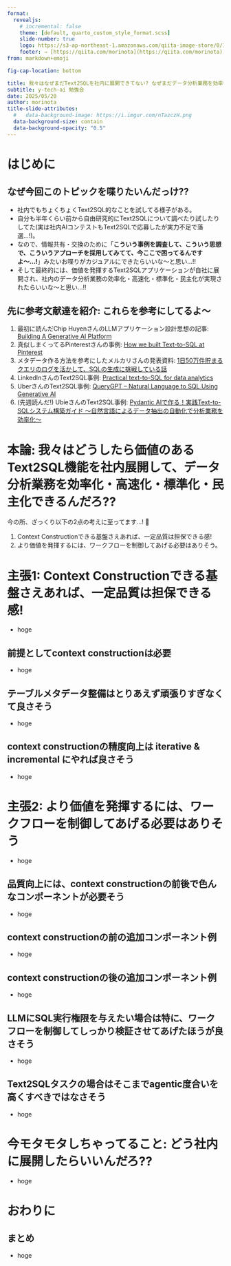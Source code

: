 ```yaml
---
format:
  revealjs:
    # incremental: false
    theme: [default, quarto_custom_style_format.scss]
    slide-number: true
    logo: https://s3-ap-northeast-1.amazonaws.com/qiita-image-store/0/1697279/dfa905d1c1e242b4e39be182ae21a2b6ac72c0ad/large.png?1655951919
    footer: ⇒ [https://qiita.com/morinota](https://qiita.com/morinota)
from: markdown+emoji

fig-cap-location: bottom

title: 我々はなぜまだText2SQLを社内に展開できてない? なぜまだデータ分析業務を効率化・高速化・標準化・民主化できてない?
subtitle: y-tech-ai 勉強会
date: 2025/05/20
author: morinota
title-slide-attributes:
  #   data-background-image: https://i.imgur.com/nTazczH.png
  data-background-size: contain
  data-background-opacity: "0.5"
---
```


# はじめに

## なぜ今回このトピックを喋りたいんだっけ??

- 社内でもちょくちょくText2SQL的なことを試してる様子がある。
- 自分も半年くらい前から自由研究的にText2SQLについて調べたり試したりしてた(実は社内AIコンテストもText2SQLで応募したが実力不足で落選...!)。
- なので、情報共有・交換のために「**こういう事例を調査して、こういう思想で、こういうアプローチを採用してみてて、今ここで困ってるんですよ〜...!**」みたいお喋りがカジュアルにできたらいいな〜と思い...!!
- そして最終的には、価値を発揮するText2SQLアプリケーションが自社に展開され、社内のデータ分析業務の効率化・高速化・標準化・民主化が実現されたらいいな〜と思い...!!

## 先に参考文献達を紹介: これらを参考にしてるよ〜

1. 最初に読んだChip HuyenさんのLLMアプリケーション設計思想の記事: [Building A Generative AI Platform](https://huyenchip.com/2024/07/25/genai-platform.html)
2. 真似しまくってるPinterestさんの事例: [How we built Text-to-SQL at Pinterest](https://medium.com/pinterest-engineering/how-we-built-text-to-sql-at-pinterest-30bad30dabff)
3. メタデータ作る方法を参考にしたメルカリさんの発表資料: [1日50万件貯まるクエリのログを活かして、SQLの生成に挑戦している話](https://speakerdeck.com/__hiza__/1ri-50mo-jian-zhu-marukuerinorokuwohuo-kasite-sqlnosheng-cheng-nitiao-zhan-siteiruhua)
4. LinkedInさんのText2SQL事例: [Practical text-to-SQL for data analytics](https://www.linkedin.com/blog/engineering/ai/practical-text-to-sql-for-data-analytics)
5. UberさんのText2SQL事例: [QueryGPT – Natural Language to SQL Using Generative AI](https://eng.uber.com/using-llms-to-translate-natural-language-to-sql/)
6. (先週読んだ!) UbieさんのText2SQL事例: [Pydantic AIで作る！実践Text-to-SQLシステム構築ガイド 〜自然言語によるデータ抽出の自動化で分析業務を効率化〜](https://zenn.dev/ubie_dev/articles/64cf285988ebe8)


# 本論: 我々はどうしたら価値のあるText2SQL機能を社内展開して、データ分析業務を効率化・高速化・標準化・民主化できるんだろ??

今の所、ざっくり以下の2点の考えに至ってます...! :thinking:

1. Context Constructionできる基盤さえあれば、一定品質は担保できる感!
2. より価値を発揮するには、ワークフローを制御してあげる必要はありそう。

# 主張1: Context Constructionできる基盤さえあれば、一定品質は担保できる感!

- hoge

## 前提としてcontext constructionは必要

- hoge

## テーブルメタデータ整備はとりあえず頑張りすぎなくて良さそう

- hoge

## context constructionの精度向上は iterative & incremental にやれば良さそう

- hoge

# 主張2: より価値を発揮するには、ワークフローを制御してあげる必要はありそう

- hoge  

## 品質向上には、context constructionの前後で色んなコンポーネントが必要そう

- hoge

## context constructionの前の追加コンポーネント例

- hoge

## context constructionの後の追加コンポーネント例

- hoge

## LLMにSQL実行権限を与えたい場合は特に、ワークフローを制御してしっかり検証させてあげたほうが良さそう

- hoge

## Text2SQLタスクの場合はそこまでagentic度合いを高くすべきではなさそう

- hoge

# 今モタモタしちゃってること: どう社内に展開したらいいんだろ??

- hoge

# おわりに


## まとめ

- hoge

